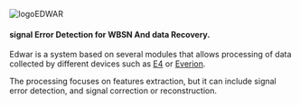 ![logoEDWAR](https://user-images.githubusercontent.com/17572800/87205571-0c325000-c308-11ea-89d9-c6f3bf6598af.png)
#### signal Error Detection for WBSN And data Recovery.
Edwar is a system based on several
modules that allows processing of data collected by different 
devices such as [E4](https://www.empatica.com/en-eu/research/e4/) or 
[Everion](https://www.biovotion.com/everion/).

The processing focuses on features extraction, but it can include signal error
detection, and signal correction or reconstruction. 



